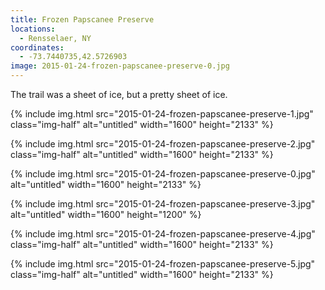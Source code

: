 ```yaml
---
title: Frozen Papscanee Preserve
locations:
  - Rensselaer, NY
coordinates:
  - -73.7440735,42.5726903
image: 2015-01-24-frozen-papscanee-preserve-0.jpg
---
```


The trail was a sheet of ice, but a pretty sheet of ice.

<div class="photos">

{% include img.html src="2015-01-24-frozen-papscanee-preserve-1.jpg" class="img-half" alt="untitled" width="1600" height="2133" %}

{% include img.html src="2015-01-24-frozen-papscanee-preserve-2.jpg" class="img-half" alt="untitled" width="1600" height="2133" %}

{% include img.html src="2015-01-24-frozen-papscanee-preserve-0.jpg"  alt="untitled" width="1600" height="2133" %}

{% include img.html src="2015-01-24-frozen-papscanee-preserve-3.jpg" alt="untitled" width="1600" height="1200" %}

{% include img.html src="2015-01-24-frozen-papscanee-preserve-4.jpg" class="img-half" alt="untitled" width="1600" height="2133" %}

{% include img.html src="2015-01-24-frozen-papscanee-preserve-5.jpg" class="img-half" alt="untitled" width="1600" height="2133" %}

</div>
